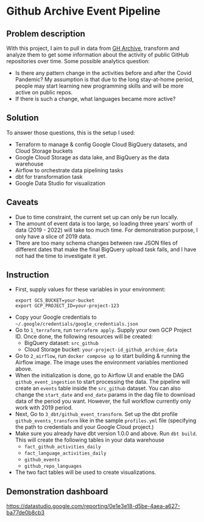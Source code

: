 # Github Archive Event Pipeline

## Problem description
With this project, I aim to pull in data from [GH Archive](https://www.gharchive.org/), transform and analyze them to get some information about the activity of public GitHub repositories over time. Some possible analytics question:
- Is there any pattern change in the activities before and after the Covid Pandemic? My assumption is that due to the long stay-at-home period, people may start learning new programming skills and will be more active on public repos.
- If there is such a change, what languages became more active?

## Solution
To answer those questions, this is the setup I used:
- Terraform to manage & config Google Cloud BigQuery datasets, and Cloud Storage buckets
- Google Cloud Storage as data lake, and BigQuery as the data warehouse
- Airflow to orchestrate data pipelining tasks
- dbt for transformation task
- Google Data Studio for visualization


## Caveats
- Due to time constraint, the current set up can only be run locally. 
- The amount of event data is too large, so loading three years' worth of data (2019 - 2022) will take too much time. For demonstration purpose, I only have a slice of 2019 data.
- There are too many schema changes between raw JSON files of different dates that make the final BigQuery upload task fails, and I have not had the time to investigate it yet.


## Instruction
- First, supply values for these variables in your environment:
    ```shell
    export GCS_BUCKET=your-bucket
    export GCP_PROJECT_ID=your-project-123
    ```
- Copy your Google credentials to `~/.google/credentials/google_credentials.json`
- Go to `1_terraform`, run `terraform apply`. Supply your own GCP Project ID. Once done, the following resources will be created:
    - BigQuery dataset: `src_github`
    - Cloud Storage bucket: `your-project-id_github_archive_data`
- Go to `2_airflow`, run `docker compose up` to start building & running the Airflow image. The image uses the environment variables mentioned above.
- When the initialization is done, go to Airflow UI and enable the DAG `github_event_ingestion` to start processing the data. The pipeline will create an `events` table inside the `src_github` dataset. You can also change the `start_date` and `end_date` params in the dag file to download data of the period you want. However, the full workflow currently only work with 2019 period.
- Next, Go to `3_dbt/github_event_transform`. Set up the dbt profile `github_events_transform` like in the sample `profiles.yml` file (specifying the path to credentials and your Google Cloud project.)
- Make sure you already have dbt version 1.0.0 and above. Run `dbt build`. This will create the following tables in your data warehouse
    - `fact_github_activities_daily`
    - `fact_language_activities_daily`
    - `github_events`
    - `github_repo_languages` 
- The two fact tables will be used to create visualizations.


## Demonstration dashboard
https://datastudio.google.com/reporting/0e1e3e18-d5be-4aea-a627-ba77de0b8cb3
